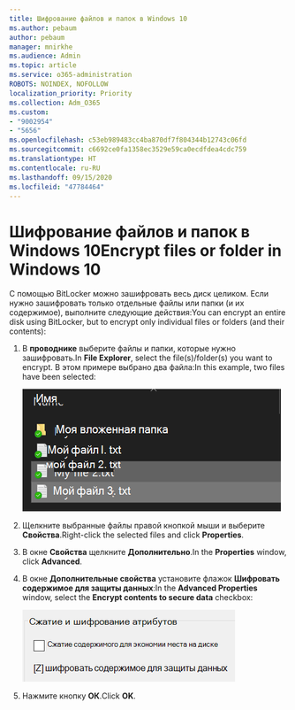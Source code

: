 ```yaml
---
title: Шифрование файлов и папок в Windows 10
ms.author: pebaum
author: pebaum
manager: mnirkhe
ms.audience: Admin
ms.topic: article
ms.service: o365-administration
ROBOTS: NOINDEX, NOFOLLOW
localization_priority: Priority
ms.collection: Adm_O365
ms.custom:
- "9002954"
- "5656"
ms.openlocfilehash: c53eb989483cc4ba870df7f804344b12743c06fd
ms.sourcegitcommit: c6692ce0fa1358ec3529e59ca0ecdfdea4cdc759
ms.translationtype: HT
ms.contentlocale: ru-RU
ms.lasthandoff: 09/15/2020
ms.locfileid: "47784464"
---
```

# <a name="encrypt-files-or-folder-in-windows-10"></a><span data-ttu-id="e925f-102">Шифрование файлов и папок в Windows 10</span><span class="sxs-lookup"><span data-stu-id="e925f-102">Encrypt files or folder in Windows 10</span></span>

<span data-ttu-id="e925f-103">С помощью BitLocker можно зашифровать весь диск целиком. Если нужно зашифровать только отдельные файлы или папки (и их содержимое), выполните следующие действия:</span><span class="sxs-lookup"><span data-stu-id="e925f-103">You can encrypt an entire disk using BitLocker, but to encrypt only individual files or folders (and their contents):</span></span>

1. <span data-ttu-id="e925f-104">В **проводнике** выберите файлы и папки, которые нужно зашифровать.</span><span class="sxs-lookup"><span data-stu-id="e925f-104">In **File Explorer**, select the file(s)/folder(s) you want to encrypt.</span></span> <span data-ttu-id="e925f-105">В этом примере выбрано два файла:</span><span class="sxs-lookup"><span data-stu-id="e925f-105">In this example, two files have been selected:</span></span>

    ![Выберите файлы или папки для шифрования](media/select-for-encrypting.png)

2. <span data-ttu-id="e925f-107">Щелкните выбранные файлы правой кнопкой мыши и выберите **Свойства**.</span><span class="sxs-lookup"><span data-stu-id="e925f-107">Right-click the selected files and click **Properties**.</span></span>

3. <span data-ttu-id="e925f-108">В окне **Свойства** щелкните **Дополнительно**.</span><span class="sxs-lookup"><span data-stu-id="e925f-108">In the **Properties** window, click **Advanced**.</span></span>

4. <span data-ttu-id="e925f-109">В окне **Дополнительные свойства** установите флажок **Шифровать содержимое для защиты данных**:</span><span class="sxs-lookup"><span data-stu-id="e925f-109">In the **Advanced Properties** window, select the **Encrypt contents to secure data** checkbox:</span></span>

    ![Шифровать содержимое](media/encrypt-contents.png)

5. <span data-ttu-id="e925f-111">Нажмите кнопку **ОК**.</span><span class="sxs-lookup"><span data-stu-id="e925f-111">Click **OK**.</span></span>
